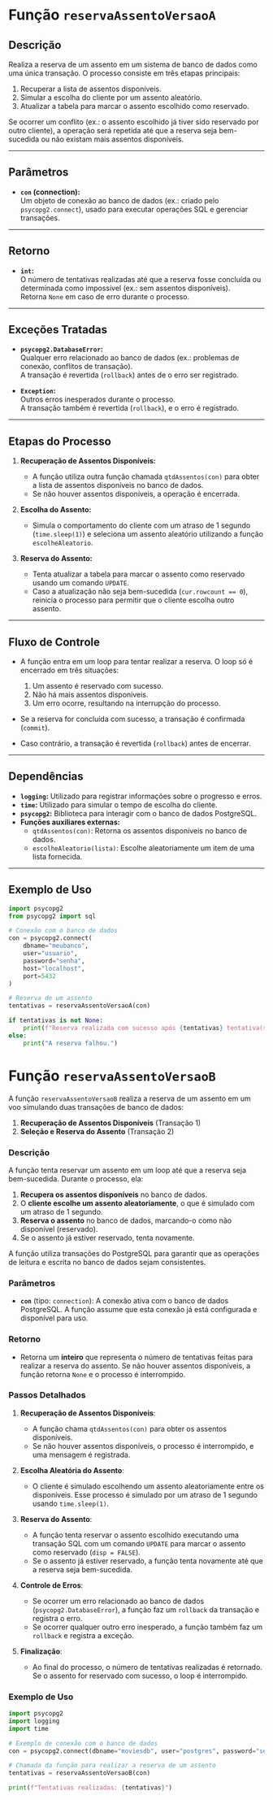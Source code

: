 # Função `reservaAssentoVersaoA`

## Descrição
Realiza a reserva de um assento em um sistema de banco de dados como uma única transação. O processo consiste em três etapas principais:

1. Recuperar a lista de assentos disponíveis.
2. Simular a escolha do cliente por um assento aleatório.
3. Atualizar a tabela para marcar o assento escolhido como reservado.

Se ocorrer um conflito (ex.: o assento escolhido já tiver sido reservado por outro cliente), a operação será repetida até que a reserva seja bem-sucedida ou não existam mais assentos disponíveis.

---

## Parâmetros
- **`con` (connection):**  
  Um objeto de conexão ao banco de dados (ex.: criado pelo `psycopg2.connect`), usado para executar operações SQL e gerenciar transações.

---

## Retorno
- **`int`:**  
  O número de tentativas realizadas até que a reserva fosse concluída ou determinada como impossível (ex.: sem assentos disponíveis).  
  Retorna `None` em caso de erro durante o processo.

---

## Exceções Tratadas
- **`psycopg2.DatabaseError`:**  
  Qualquer erro relacionado ao banco de dados (ex.: problemas de conexão, conflitos de transação).  
  A transação é revertida (`rollback`) antes de o erro ser registrado.

- **`Exception`:**  
  Outros erros inesperados durante o processo.  
  A transação também é revertida (`rollback`), e o erro é registrado.

---

## Etapas do Processo
1. **Recuperação de Assentos Disponíveis:**
   - A função utiliza outra função chamada `qtdAssentos(con)` para obter a lista de assentos disponíveis no banco de dados.
   - Se não houver assentos disponíveis, a operação é encerrada.

2. **Escolha do Assento:**
   - Simula o comportamento do cliente com um atraso de 1 segundo (`time.sleep(1)`) e seleciona um assento aleatório utilizando a função `escolheAleatorio`.

3. **Reserva do Assento:**
   - Tenta atualizar a tabela para marcar o assento como reservado usando um comando `UPDATE`.
   - Caso a atualização não seja bem-sucedida (`cur.rowcount == 0`), reinicia o processo para permitir que o cliente escolha outro assento.

---

## Fluxo de Controle
- A função entra em um loop para tentar realizar a reserva. O loop só é encerrado em três situações:
  1. Um assento é reservado com sucesso.
  2. Não há mais assentos disponíveis.
  3. Um erro ocorre, resultando na interrupção do processo.

- Se a reserva for concluída com sucesso, a transação é confirmada (`commit`).  
- Caso contrário, a transação é revertida (`rollback`) antes de encerrar.

---

## Dependências
- **`logging`:** Utilizado para registrar informações sobre o progresso e erros.
- **`time`:** Utilizado para simular o tempo de escolha do cliente.
- **`psycopg2`:** Biblioteca para interagir com o banco de dados PostgreSQL.
- **Funções auxiliares externas:**
  - `qtdAssentos(con)`: Retorna os assentos disponíveis no banco de dados.
  - `escolheAleatorio(lista)`: Escolhe aleatoriamente um item de uma lista fornecida.

---

## Exemplo de Uso
```python
import psycopg2
from psycopg2 import sql

# Conexão com o banco de dados
con = psycopg2.connect(
    dbname="meubanco",
    user="usuario",
    password="senha",
    host="localhost",
    port=5432
)

# Reserva de um assento
tentativas = reservaAssentoVersaoA(con)

if tentativas is not None:
    print(f"Reserva realizada com sucesso após {tentativas} tentativa(s).")
else:
    print("A reserva falhou.")

```

# Função `reservaAssentoVersaoB`

A função `reservaAssentoVersaoB` realiza a reserva de um assento em um voo simulando duas transações de banco de dados:

1. **Recuperação de Assentos Disponíveis** (Transação 1)
2. **Seleção e Reserva do Assento** (Transação 2)

### Descrição

A função tenta reservar um assento em um loop até que a reserva seja bem-sucedida. Durante o processo, ela:
1. **Recupera os assentos disponíveis** no banco de dados.
2. O **cliente escolhe um assento aleatoriamente**, o que é simulado com um atraso de 1 segundo.
3. **Reserva o assento** no banco de dados, marcando-o como não disponível (reservado).
4. Se o assento já estiver reservado, tenta novamente.

A função utiliza transações do PostgreSQL para garantir que as operações de leitura e escrita no banco de dados sejam consistentes.

### Parâmetros

- **`con`** (tipo: `connection`): A conexão ativa com o banco de dados PostgreSQL. A função assume que esta conexão já está configurada e disponível para uso.

### Retorno

- Retorna um **inteiro** que representa o número de tentativas feitas para realizar a reserva do assento. Se não houver assentos disponíveis, a função retorna `None` e o processo é interrompido.

### Passos Detalhados

1. **Recuperação de Assentos Disponíveis**:
   - A função chama `qtdAssentos(con)` para obter os assentos disponíveis.
   - Se não houver assentos disponíveis, o processo é interrompido, e uma mensagem é registrada.

2. **Escolha Aleatória do Assento**:
   - O cliente é simulado escolhendo um assento aleatoriamente entre os disponíveis. Esse processo é simulado por um atraso de 1 segundo usando `time.sleep(1)`.

3. **Reserva do Assento**:
   - A função tenta reservar o assento escolhido executando uma transação SQL com um comando `UPDATE` para marcar o assento como reservado (`disp = FALSE`).
   - Se o assento já estiver reservado, a função tenta novamente até que a reserva seja bem-sucedida.

4. **Controle de Erros**:
   - Se ocorrer um erro relacionado ao banco de dados (`psycopg2.DatabaseError`), a função faz um `rollback` da transação e registra o erro.
   - Se ocorrer qualquer outro erro inesperado, a função também faz um `rollback` e registra a exceção.

5. **Finalização**:
   - Ao final do processo, o número de tentativas realizadas é retornado. Se o assento for reservado com sucesso, o loop é interrompido.

### Exemplo de Uso

```python
import psycopg2
import logging
import time

# Exemplo de conexão com o banco de dados
con = psycopg2.connect(dbname="moviesdb", user="postgres", password="senha", host="localhost", port="5432")

# Chamada da função para realizar a reserva de um assento
tentativas = reservaAssentoVersaoB(con)

print(f"Tentativas realizadas: {tentativas}")


